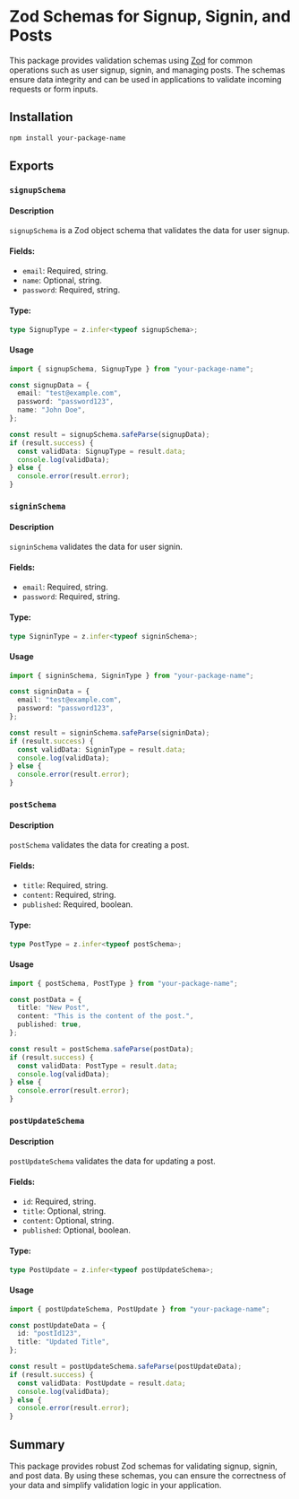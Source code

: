 # Zod Schemas for Signup, Signin, and Posts

This package provides validation schemas using [Zod](https://github.com/colinhacks/zod) for common operations such as user signup, signin, and managing posts. The schemas ensure data integrity and can be used in applications to validate incoming requests or form inputs.

## Installation

```bash
npm install your-package-name
```

## Exports

### `signupSchema`

#### Description
`signupSchema` is a Zod object schema that validates the data for user signup.

#### Fields:
- `email`: Required, string.
- `name`: Optional, string.
- `password`: Required, string.

#### Type:
```typescript
type SignupType = z.infer<typeof signupSchema>;
```

#### Usage
```typescript
import { signupSchema, SignupType } from "your-package-name";

const signupData = {
  email: "test@example.com",
  password: "password123",
  name: "John Doe",
};

const result = signupSchema.safeParse(signupData);
if (result.success) {
  const validData: SignupType = result.data;
  console.log(validData);
} else {
  console.error(result.error);
}
```

### `signinSchema`

#### Description
`signinSchema` validates the data for user signin.

#### Fields:
- `email`: Required, string.
- `password`: Required, string.

#### Type:
```typescript
type SigninType = z.infer<typeof signinSchema>;
```

#### Usage
```typescript
import { signinSchema, SigninType } from "your-package-name";

const signinData = {
  email: "test@example.com",
  password: "password123",
};

const result = signinSchema.safeParse(signinData);
if (result.success) {
  const validData: SigninType = result.data;
  console.log(validData);
} else {
  console.error(result.error);
}
```

### `postSchema`

#### Description
`postSchema` validates the data for creating a post.

#### Fields:
- `title`: Required, string.
- `content`: Required, string.
- `published`: Required, boolean.

#### Type:
```typescript
type PostType = z.infer<typeof postSchema>;
```

#### Usage
```typescript
import { postSchema, PostType } from "your-package-name";

const postData = {
  title: "New Post",
  content: "This is the content of the post.",
  published: true,
};

const result = postSchema.safeParse(postData);
if (result.success) {
  const validData: PostType = result.data;
  console.log(validData);
} else {
  console.error(result.error);
}
```

### `postUpdateSchema`

#### Description
`postUpdateSchema` validates the data for updating a post.

#### Fields:
- `id`: Required, string.
- `title`: Optional, string.
- `content`: Optional, string.
- `published`: Optional, boolean.

#### Type:
```typescript
type PostUpdate = z.infer<typeof postUpdateSchema>;
```

#### Usage
```typescript
import { postUpdateSchema, PostUpdate } from "your-package-name";

const postUpdateData = {
  id: "postId123",
  title: "Updated Title",
};

const result = postUpdateSchema.safeParse(postUpdateData);
if (result.success) {
  const validData: PostUpdate = result.data;
  console.log(validData);
} else {
  console.error(result.error);
}
```

## Summary

This package provides robust Zod schemas for validating signup, signin, and post data. By using these schemas, you can ensure the correctness of your data and simplify validation logic in your application.

